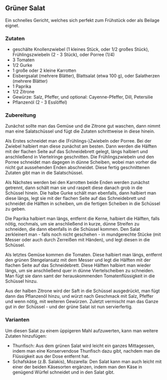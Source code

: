 ## Grüner Salat

Ein schnelles Gericht, welches sich perfekt zum Frühstück oder als Beilage eignet.

### Zutaten

* geschälte Knollenzwiebel (1 kleines Stück, oder 1/2 großes Stück), Frühlingszwiebeln (2 - 3 Stück), oder Porree (1/4)
* 3 Tomaten
* 1/2 Gurke
* 1 große oder 2 kleine Karrotten
* Eisbergsalat (mehrere Blätter), Blattsalat (etwa 100 g), oder Salatherzen (mehrere Blätter)
* 1 Paprika
* 1/2 Zitrone
* Gewürze: Salz, Pfeffer, und optional: Cayenne-Pfeffer, Dill, Petersilie
* Pflanzenöl (2 - 3 Esslöffel)

### Zubereitung

Zunächst sollte man das Gemüse und die Zitrone gut waschen, dann nimmt man eine Salatschüssel und fügt die Zutaten schrittweise in diese hinein.

Als Erstes schneidet man die (Frühlings-)Zwiebeln oder Porree. Bei der Zwiebel halbiert man diese zunächst am besten.
Dann werden die Hälften mit der flachen Seite auf das Schneidebrett gelegt, längs halbiert und anschließend in Viertelringe geschnitten.
Die Frühlingszwiebeln und den Porree schneidet man dagegen in dünne Scheiben, wobei man vorher die nicht gut aussehenden Enden abschneidet.
Diese fertig geschnittenen Zutaten gibt man in die Salatschüssel.

Als Nächstes werden bei den Karrotten beide Enden werden zunächst getrennt, dann schält man sie und raspelt diese danach grob in die Schüssel hinein.
Die halbe Gurke schält man ebenfalls, dann halbiert man diese längs, legt sie mit der flachen Seite auf das Schneidebrett und schneidet die Hälften in scheiben,
um die fertigen Scheiben in die Schüssel zu geben.

Die Paprika halbiert man längs, entfernt die Kerne, halbiert die Hälften, falls nötig, nochmals, um sie anschließend in kurze, dünne Streifen zu schneiden, die dann
ebenfalls in die Schüssel kommen. Den Salat zerkleinert man - falls noch nicht geschehen - in mundgerechte Stücke (mit Messer oder auch durch Zerreißen mit Händen),
und legt diesen in die Schüssel.

Als letztes Gemüse kommen die Tomaten. Diese halbiert man längs, entfernt den grünen Stengelansatz mit dem Messer und legt die Hälften mit der flachen
Seite auf das Schneidebrett. Diese Hälften halbiert man wieder längs, um sie anschließend quer in dünne Viertelscheiben zu schneiden. Man fügt sie dann samt der herauskommenden
Tomatenflüssigkeit in die Schüssel hinzu.

Aus der halben Zitrone wird der Saft in die Schüssel ausgedrückt, man fügt dann das Pflanzenöl hinzu, und würzt nach Geschmack mit Salz, Pfeffer und wenn nötig, mit
weiteren Gewürzen. Zuletzt vermischt man das Ganze gut in der Schüssel - und der grüne Salat ist nun servierfertig.

### Varianten

Um diesen Salat zu einem üppigeren Mahl aufzuwerten, kann man weitere Zutaten hinzufügen:

* Thunfisch: Aus dem grünen Salat wird leicht ein ganzes Mittagessen, indem man eine Konservendose Thunfisch dazu gibt, nachdem man die Flüssigkeit aus der Dose entfernt hat.
* Schafskäse (z.B. Salakis), Mozarella: Den Salat kann man auch leicht mit einer der beiden Käsesorten ergänzen,
indem man den Käse in genügend Würfel schneidet und in den Salat gibt.
